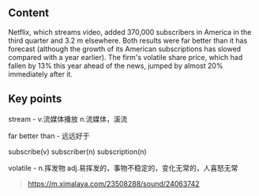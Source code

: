 ## Content

Netflix, which streams video, added 370,000 subscribers in America in the third quarter and 3.2 m elsewhere. Both results were far better than it has forecast (although the growth of its American subscriptions has slowed compared with a year earlier). The firm's volatile share price, which had fallen by 13% this year ahead of the news, jumped by almost 20% immediately after it.

## Key points

stream - v.流媒体播放 n.流媒体，溪流

far better than - 远远好于

subscribe(v) subscriber(n) subscription(n)

volatile - n.挥发物 adj.易挥发的，事物不稳定的，变化无常的，人喜怒无常

> https://m.ximalaya.com/23508288/sound/24063742

